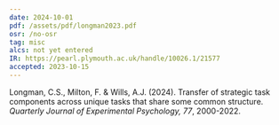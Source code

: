 ```yaml
---
date: 2024-10-01
pdf: /assets/pdf/longman2023.pdf
osr: /no-osr
tag: misc
alcs: not yet entered
IR: https://pearl.plymouth.ac.uk/handle/10026.1/21577
accepted: 2023-10-15
---
```


Longman, C.S., Milton, F. & Wills, A.J. (2024). Transfer of strategic task components across unique tasks that share some common structure. _Quarterly Journal of Experimental Psychology, 77_, 2000-2022.

